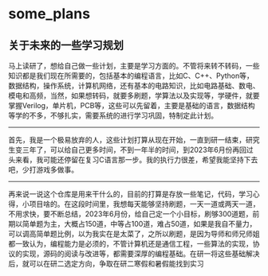 # some_plans
## 关于未来的一些学习规划 
马上读研了，想给自己做一些计划，主要是学习方面的。不管将来转不转码，一些知识都是我们现在所需要的，包括基本的编程语言，比如C、C++、Python等，数据结构，操作系统，计算机网络，还有基本的电路知识，比如电路基础、数电、模电和高频，当然，如果想转码，就要多刷题，学算法以及实现等，学硬件，就要掌握Verilog，单片机，PCB等，这些可以先留着，主要是基础的语言，数据结构等学的不多，不够扎实，需要系统的进行学习巩固，特制定此计划。
***
首先，我是一个极易放弃的人，这些计划打算从现在开始，一直到研一结束，研究生变三年了，可以给自己更多时间，不到一年半的时间，到2023年6月份再回过头来看，我可能还停留在复习C语言那一步。我的执行力很差，希望我能坚持下去吧，少打游戏多做事。
***
再来说一说这个仓库是用来干什么的，目前的打算是存放一些笔记，代码，学习心得，小项目啥的。在这段时间里，我想每天能够坚持刷题，一天一道或两天一道，不用求快，要不断总结，2023年6月份，给自己定一个小目标，刷够300道题，前期以简单题为主，大概占150道，中等占100道，难占50道，如果是我自不量力，可以调高简单题比例，以为我实在是太菜了，之所以刷题，是因为导师和师兄师姐都一致认为，编程能力是必须的，不管计算机还是通信工程，一些算法的实现，协议的实现，源码的阅读与改进等，都需要深厚的编程基础。在研一将这些基础解决后，就可以在研二选定方向，争取在研二寒假和暑假能找到实习
